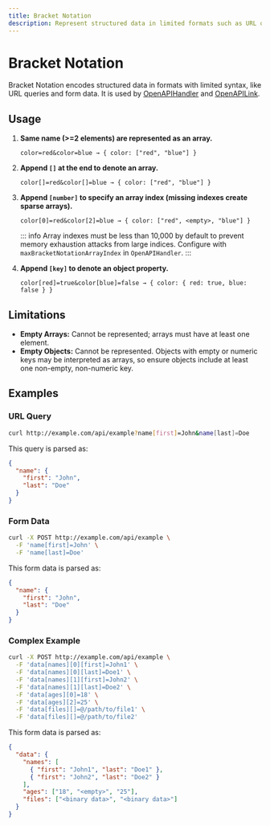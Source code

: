 ```yaml
---
title: Bracket Notation
description: Represent structured data in limited formats such as URL queries and form data.
---
```


# Bracket Notation

Bracket Notation encodes structured data in formats with limited syntax, like URL queries and form data. It is used by [OpenAPIHandler](/docs/openapi/openapi-handler) and [OpenAPILink](/docs/openapi/client/openapi-link).

## Usage

1. **Same name (>=2 elements) are represented as an array.**

   ```
   color=red&color=blue → { color: ["red", "blue"] }
   ```

2. **Append `[]` at the end to denote an array.**

   ```
   color[]=red&color[]=blue → { color: ["red", "blue"] }
   ```

3. **Append `[number]` to specify an array index (missing indexes create sparse arrays).**

   ```
   color[0]=red&color[2]=blue → { color: ["red", <empty>, "blue"] }
   ```

   ::: info
   Array indexes must be less than 10,000 by default to prevent memory exhaustion attacks from large indices. Configure with `maxBracketNotationArrayIndex` in `OpenAPIHandler`.
   :::

4. **Append `[key]` to denote an object property.**

   ```
   color[red]=true&color[blue]=false → { color: { red: true, blue: false } }
   ```

## Limitations

- **Empty Arrays:** Cannot be represented; arrays must have at least one element.
- **Empty Objects:** Cannot be represented. Objects with empty or numeric keys may be interpreted as arrays, so ensure objects include at least one non-empty, non-numeric key.

## Examples

### URL Query

```bash
curl http://example.com/api/example?name[first]=John&name[last]=Doe
```

This query is parsed as:

```json
{
  "name": {
    "first": "John",
    "last": "Doe"
  }
}
```

### Form Data

```bash
curl -X POST http://example.com/api/example \
  -F 'name[first]=John' \
  -F 'name[last]=Doe'
```

This form data is parsed as:

```json
{
  "name": {
    "first": "John",
    "last": "Doe"
  }
}
```

### Complex Example

```bash
curl -X POST http://example.com/api/example \
  -F 'data[names][0][first]=John1' \
  -F 'data[names][0][last]=Doe1' \
  -F 'data[names][1][first]=John2' \
  -F 'data[names][1][last]=Doe2' \
  -F 'data[ages][0]=18' \
  -F 'data[ages][2]=25' \
  -F 'data[files][]=@/path/to/file1' \
  -F 'data[files][]=@/path/to/file2'
```

This form data is parsed as:

```json
{
  "data": {
    "names": [
      { "first": "John1", "last": "Doe1" },
      { "first": "John2", "last": "Doe2" }
    ],
    "ages": ["18", "<empty>", "25"],
    "files": ["<binary data>", "<binary data>"]
  }
}
```
